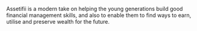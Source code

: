 Assetifii is a modern take on helping the young generations build good 
financial management skills, and also to enable them to find ways to earn, utilise and  preserve wealth for the future.